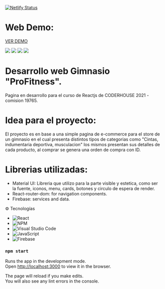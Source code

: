[![Netlify Status](https://api.netlify.com/api/v1/badges/f8bacbb5-a4f6-4bb5-b151-51636d702482/deploy-status)](https://app.netlify.com/sites/gimnasio-profitness/deploys)
# Web Demo:

[VER DEMO](https://gimnasio-profitness.netlify.app/ "demo") 

![](https://firebasestorage.googleapis.com/v0/b/gimnasio-cabezas.appspot.com/o/inicio-page.png?alt=media&token=aa28179f-31a5-4c89-86da-3e731316ac15)
![](https://firebasestorage.googleapis.com/v0/b/gimnasio-cabezas.appspot.com/o/categoria-musculacion.png?alt=media&token=e5e2f152-6c80-4faa-90a5-5a2fbcb1f32d)
![](https://firebasestorage.googleapis.com/v0/b/gimnasio-cabezas.appspot.com/o/compra-id.png?alt=media&token=1c64642f-26ad-4a02-a1a9-7e38547c25e0)
![](https://firebasestorage.googleapis.com/v0/b/gimnasio-cabezas.appspot.com/o/orden-firebase.png?alt=media&token=aaf9d907-18c4-4344-a3c5-cd2dde9986a0)


# Desarrollo web Gimnasio "ProFitness".
Pagina en desarrollo para el curso de Reactjs de CODERHOUSE 2021 - comision 19765.


# Idea para el proyecto:
El proyecto es en base a una simple pagina de e-commerce para el store de un gimnasio en el cual presenta distintos tipos de categorias como "Cintas, indumentaria deportiva, musculacion" los mismos presentan sus detalles de cada producto, al comprar se genera una orden de compra con ID.

# Librerias utilizadas:

- Material UI: Libreria que utilizo para la parte visible y estetica, como ser la fuente, iconos, menu, cards, botones y circulo de espera de render.
- React-router-dom: for navigation components.
- Firebase: services and data.


:gear: Tecnologías

- ![React](https://img.shields.io/badge/react-%2320232a.svg?style=for-the-badge&logo=react&logoColor=%2361DAFB)
- ![NPM](https://img.shields.io/badge/NPM-%23000000.svg?style=for-the-badge&logo=npm&logoColor=white)
- ![Visual Studio Code](https://img.shields.io/badge/Visual%20Studio%20Code-0078d7.svg?style=for-the-badge&logo=visual-studio-code&logoColor=white)
- ![JavaScript](https://img.shields.io/badge/javascript-%23323330.svg?style=for-the-badge&logo=javascript&logoColor=%23F7DF1E)
- ![Firebase](https://img.shields.io/badge/firebase-%23039BE5.svg?style=for-the-badge&logo=firebase)

### `npm start`

Runs the app in the development mode.\
Open [http://localhost:3000](http://localhost:3000) to view it in the browser.

The page will reload if you make edits.\
You will also see any lint errors in the console.